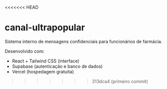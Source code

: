<<<<<<< HEAD
# canal-ultrapopular

Sistema interno de mensagens confidenciais para funcionários de farmácia.

Desenvolvido com:
- React + Tailwind CSS (interface)
- Supabase (autenticação e banco de dados)
- Vercel (hospedagem gratuita)
>>>>>>> 313dca4 (primeiro commit)
